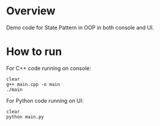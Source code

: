 # Overview
Demo code for State Pattern in OOP in both console and UI.

# How to run
For C++ code running on console:
```
clear
g++ main.cpp -o main
./main
```

For Python code running on UI:
```
clear
python main.py
```
